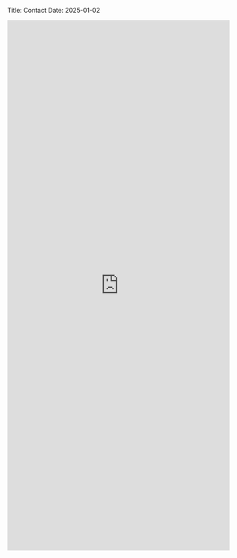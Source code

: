 Title: Contact
Date: 2025-01-02

<iframe src="https://docs.google.com/forms/d/e/1FAIpQLScL0TljzY4imco86gM8jCXA6KDA0_1OUiUSjik-gK8tg6kFig/viewform?embedded=true" width="100%" height="1200" frameborder="0" marginheight="0" marginwidth="0">Loading…</iframe>

<div style="width: 100vw"></div>
